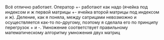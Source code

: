 Всё отлично работает. Оператор +- работают как надо (ячейка под индексом и ж первой 
матрицы +- ячейка второй матрицы под индексом и ж). Деление, как я поняла, между
сатрицами невозможно и осуществляется как-то по-другому, поэтому я сделала его по принципу
перегрузок + и -. Умножение соответствует правильному математическому алгоритму 
умножения двух матриц